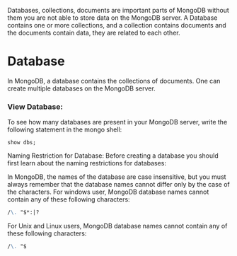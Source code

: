 
Databases, collections, documents are important parts of MongoDB without them you are not able to store data on the MongoDB server. A Database contains one or more collections, and a collection contains documents and the documents contain data, they are related to each other. 

# Database
In MongoDB, a database contains the collections of documents. One can create multiple databases on the MongoDB server.  

### View Database:
To see how many databases are present in your MongoDB server, write the following statement in the mongo shell:  
```mongodb
show dbs;
```

Naming Restriction for Database:
Before creating a database you should first learn about the naming restrictions for databases:  

In MongoDB, the names of the database are case insensitive, but you must always remember that the database names cannot differ only by the case of the characters.
For windows user, MongoDB database names cannot contain any of these following characters:
```markdown
/\. "$*:|?
```


For Unix and Linux users, MongoDB database names cannot contain any of these following characters: 
```markdown
/\. "$
```